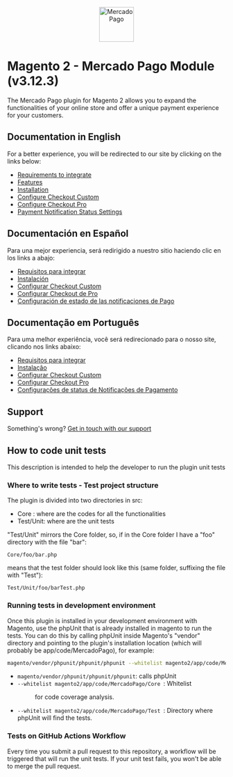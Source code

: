 <p align="center">
  <a href="https://www.mercadopago.com/">
    <img src="https://http2.mlstatic.com/ui/navigation/5.3.7/mercadopago/logo__large@2x.png" height="80" width="auto" alt="MercadoPago">
  </a>
</p>

# Magento 2 - Mercado Pago Module (v3.12.3)

The Mercado Pago plugin for Magento 2 allows you to expand the functionalities of your online store and offer a unique payment experience for your customers.

## Documentation in English

For a better experience, you will be redirected to our site by clicking on the links below:

-   [Requirements to integrate](https://www.mercadopago.com.br/developers/en/guides/plugins/official/magento-two#bookmark_requirements_to_integrate)
-   [Features](https://www.mercadopago.com.br/developers/en/guides/plugins/official/magento-two#bookmark_features)
-   [Installation](https://www.mercadopago.com.br/developers/en/guides/plugins/official/magento-two#bookmark_installation)
-   [Configure Checkout Custom](<https://www.mercadopago.com.br/developers/en/guides/plugins/official/magento-two#bookmark_credit_card_and_ticket_configuration_(custom_checkout)>)
-   [Configure Checkout Pro](https://www.mercadopago.com.br/developers/en/guides/plugins/official/magento-two#bookmark_basic_checkout_configuration)
-   [Payment Notification Status Settings](https://www.mercadopago.com.br/developers/en/guides/plugins/official/magento-two#bookmark_payment_notification_status_settings)

## Documentación en Español

Para una mejor experiencia, será redirigido a nuestro sitio haciendo clic en los links a abajo:

-   [Requisitos para integrar](https://www.mercadopago.com.br/developers/es/guides/plugins/official/magento-two#bookmark_requisitos_para_integrar)
-   [Instalación](https://www.mercadopago.com.br/developers/es/guides/plugins/official/magento-two#bookmark_instalaci%C3%B3n)
-   [Configurar Checkout Custom](<https://www.mercadopago.com.br/developers/es/guides/plugins/official/magento-two#bookmark_configuraci%C3%B3n_de_la_tarjeta_de_cr%C3%A9dito_y_tickets_(custom_checkout)>)
-   [Configurar Checkout de Pro](https://www.mercadopago.com.br/developers/es/guides/plugins/official/magento-two#bookmark_configuraci%C3%B3n_de_basic_checkout)
-   [Configuración de estado de las notificaciones de Pago](https://www.mercadopago.com.br/developers/es/guides/plugins/official/magento-two#bookmark_configuraci%C3%B3n_de_estado_de_las_notificaciones_de_pago)

## Documentação em Português

Para uma melhor experiência, você será redirecionado para o nosso site, clicando nos links abaixo:

-   [Requisitos para integrar](https://www.mercadopago.com.br/developers/pt/guides/plugins/official/magento-two#bookmark_requisitos_para_integrar)
-   [Instalação](https://www.mercadopago.com.br/developers/pt/guides/plugins/official/magento-two#bookmark_instala%C3%A7%C3%A3o)
-   [Configurar Checkout Custom](<https://www.mercadopago.com.br/developers/pt/guides/plugins/official/magento-two#bookmark_configura%C3%A7%C3%B5es_de_cart%C3%A3o_de_cr%C3%A9dito_e_boleto_(custom_checkout)>)
-   [Configurar Checkout Pro](https://www.mercadopago.com.br/developers/pt/guides/plugins/official/magento-two#bookmark_configura%C3%A7%C3%B5es_de_basic_checkout)
-   [Configurações de status de Notificações de Pagamento](https://www.mercadopago.com.br/developers/pt/guides/plugins/official/magento-two#bookmark_configura%C3%A7%C3%B5es_de_status_de_notifica%C3%A7%C3%B5es_de_pagamento)

## Support

Something's wrong? [Get in touch with our support](https://www.mercadopago.com.ar/developers/en/support)

## How to code unit tests

This description is intended to help the developer to run the plugin unit tests

### Where to write tests - Test project structure

The plugin is divided into two directories in src:

-   Core : where are the codes for all the functionalities
-   Test/Unit: where are the unit tests

"Test/Unit" mirrors the Core folder, so, if in the Core folder I have a "foo" directory with the file "bar":

```
Core/foo/bar.php
```

means that the test folder should look like this (same folder, suffixing the file with "Test"):

```
Test/Unit/foo/barTest.php
```

### Running tests in development environment

Once this plugin is installed in your development environment with Magento, use the phpUnit that is already installed in magento to run the tests.
You can do this by calling phpUnit inside Magento's "vendor" directory and pointing to the plugin's installation location (which will probably be app/code/MercadoPago), for example:

```bash
magento/vendor/phpunit/phpunit/phpunit --whitelist magento2/app/code/MercadoPago/Core magento/app/code/MercadoPago/Test
```

-   `magento/vendor/phpunit/phpunit/phpunit`: calls phpUnit
-   `--whitelist magento2/app/code/MercadoPago/Core `: Whitelist <dir> for code coverage analysis.
-   `--whitelist magento2/app/code/MercadoPago/Test `: Directory where phpUnit will find the tests.

### Tests on GitHub Actions Workflow

Every time you submit a pull request to this repository, a workflow will be triggered that will run the unit tests. If your unit test fails, you won't be able to merge the pull request.
